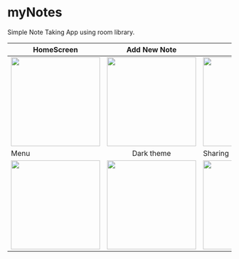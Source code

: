 # myNotes
 Simple Note Taking App using room library.


| HomeScreen        | Add New Note           |  Settings        |
| ------------- |:-------------:| ------------- |
| <img src="https://user-images.githubusercontent.com/43025057/104276476-ee1df600-54ca-11eb-8eab-630fd608aed3.jpeg" width="200"/>      | <img src="https://user-images.githubusercontent.com/43025057/104276478-eeb68c80-54ca-11eb-854e-2e2c93b2d45c.jpeg" width="200"/> |  <img src="https://user-images.githubusercontent.com/43025057/104276471-ec543280-54ca-11eb-8904-3abcdfb36ca4.jpeg" width="200"/>     | 
| Menu      | Dark theme      | Sharing      | centered      |
| <img src="https://user-images.githubusercontent.com/43025057/104276482-ef4f2300-54ca-11eb-9c44-0ac28238d620.jpeg" width="200"/> | <img src="https://user-images.githubusercontent.com/43025057/104277070-2b36b800-54cc-11eb-9ff0-288e39cfae02.jpeg" width="200"/>   | <img src="https://user-images.githubusercontent.com/43025057/104277075-2c67e500-54cc-11eb-9304-d430fb8e2481.jpeg" width="200"/> | are neat      |


